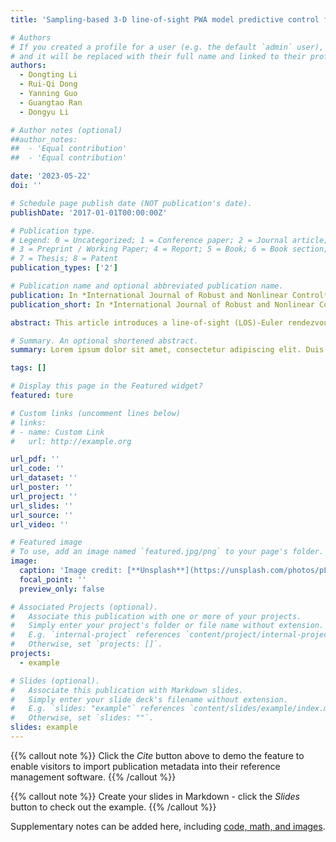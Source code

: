 ```yaml
---
title: 'Sampling-based 3-D line-of-sight PWA model predictive control for autonomous rendezvous and docking with a tumbling target'

# Authors
# If you created a profile for a user (e.g. the default `admin` user), write the username (folder name) here
# and it will be replaced with their full name and linked to their profile.
authors:
  - Dongting Li
  - Rui-Qi Dong
  - Yanning Guo
  - Guangtao Ran
  - Dongyu Li

# Author notes (optional)
##author_notes:
##  - 'Equal contribution'
##  - 'Equal contribution'

date: '2023-05-22'
doi: ''

# Schedule page publish date (NOT publication's date).
publishDate: '2017-01-01T00:00:00Z'

# Publication type.
# Legend: 0 = Uncategorized; 1 = Conference paper; 2 = Journal article;
# 3 = Preprint / Working Paper; 4 = Report; 5 = Book; 6 = Book section;
# 7 = Thesis; 8 = Patent
publication_types: ['2']

# Publication name and optional abbreviated publication name.
publication: In *International Journal of Robust and Nonlinear Control*
publication_short: In *International Journal of Robust and Nonlinear Control*

abstract: This article introduces a line-of-sight (LOS)-Euler rendezvous and docking (RVD) framework to dock with a tumbling target under several RVD constraints. By a double-loop control scheme, the chaser’s position is controlled to track the target’s docking port which is coupled with its rotation. The chaser’s attitude is driven to track the target’s rotation, while satisfying the field of view constraint which is coupled with the LOS range. These complex couplings are linearly described in the proposed framework. To this end, the 6 DoF information interactions among the sensor mea- surements, states, and RVD constraints need no transformation and linearization. Consider the online piecewise affine (PWA) model predictive controller (MPC) may be unsolvable under complex constraints, which is caused by the accumulated pre- diction error, a sampling-based method is proposed. The linear predictions are driven to the closer neighborhoods of the actual nonlinear states by constructing directional sampling intervals. Besides, a singularity free strategy is provided to realize con- tinuous tracking with crossing the singularities of angle states. Detailed numerical simulations illustrate the validity of the proposed methods.

# Summary. An optional shortened abstract.
summary: Lorem ipsum dolor sit amet, consectetur adipiscing elit. Duis posuere tellus ac convallis placerat. Proin tincidunt magna sed ex sollicitudin condimentum.

tags: []

# Display this page in the Featured widget?
featured: ture

# Custom links (uncomment lines below)
# links:
# - name: Custom Link
#   url: http://example.org

url_pdf: ''
url_code: ''
url_dataset: ''
url_poster: ''
url_project: ''
url_slides: ''
url_source: ''
url_video: ''

# Featured image
# To use, add an image named `featured.jpg/png` to your page's folder.
image:
  caption: 'Image credit: [**Unsplash**](https://unsplash.com/photos/pLCdAaMFLTE)'
  focal_point: ''
  preview_only: false

# Associated Projects (optional).
#   Associate this publication with one or more of your projects.
#   Simply enter your project's folder or file name without extension.
#   E.g. `internal-project` references `content/project/internal-project/index.md`.
#   Otherwise, set `projects: []`.
projects:
  - example

# Slides (optional).
#   Associate this publication with Markdown slides.
#   Simply enter your slide deck's filename without extension.
#   E.g. `slides: "example"` references `content/slides/example/index.md`.
#   Otherwise, set `slides: ""`.
slides: example
---
```


{{% callout note %}}
Click the _Cite_ button above to demo the feature to enable visitors to import publication metadata into their reference management software.
{{% /callout %}}

{{% callout note %}}
Create your slides in Markdown - click the _Slides_ button to check out the example.
{{% /callout %}}

Supplementary notes can be added here, including [code, math, and images](https://wowchemy.com/docs/writing-markdown-latex/).
